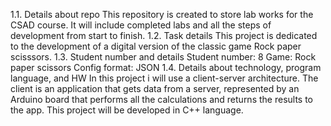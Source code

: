 1.1. Details about repo
This repository is created to store lab works for the CSAD course. It will include completed labs and all the steps of development from start to finish.
1.2. Task details
This project is dedicated to the development of a digital version of the classic game Rock paper scisssors.
1.3. Student number and details
Student number: 8 Game: Rock paper scissors Config format: JSON
1.4. Details about technology, program language, and HW
In this project i will use a client-server architecture. The client is an application that gets data from a server, represented by an Arduino board that performs all the calculations and returns the results to the app. This project will be developed in C++ language.
